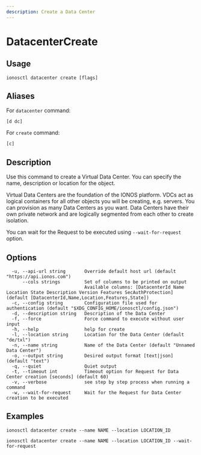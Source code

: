 ```yaml
---
description: Create a Data Center
---
```


# DatacenterCreate

## Usage

```text
ionosctl datacenter create [flags]
```

## Aliases

For `datacenter` command:

```text
[d dc]
```

For `create` command:

```text
[c]
```

## Description

Use this command to create a Virtual Data Center. You can specify the name, description or location for the object.

Virtual Data Centers are the foundation of the IONOS platform. VDCs act as logical containers for all other objects you will be creating, e.g. servers. You can provision as many Data Centers as you want. Data Centers have their own private network and are logically segmented from each other to create isolation.

You can wait for the Request to be executed using `--wait-for-request` option.

## Options

```text
  -u, --api-url string       Override default host url (default "https://api.ionos.com")
      --cols strings         Set of columns to be printed on output 
                             Available columns: [DatacenterId Name Location State Description Version Features SecAuthProtection] (default [DatacenterId,Name,Location,Features,State])
  -c, --config string        Configuration file used for authentication (default "$XDG_CONFIG_HOME/ionosctl/config.json")
  -d, --description string   Description of the Data Center
  -f, --force                Force command to execute without user input
  -h, --help                 help for create
  -l, --location string      Location for the Data Center (default "de/txl")
  -n, --name string          Name of the Data Center (default "Unnamed Data Center")
  -o, --output string        Desired output format [text|json] (default "text")
  -q, --quiet                Quiet output
  -t, --timeout int          Timeout option for Request for Data Center creation [seconds] (default 60)
  -v, --verbose              see step by step process when running a command
  -w, --wait-for-request     Wait for the Request for Data Center creation to be executed
```

## Examples

```text
ionosctl datacenter create --name NAME --location LOCATION_ID

ionosctl datacenter create --name NAME --location LOCATION_ID --wait-for-request
```

